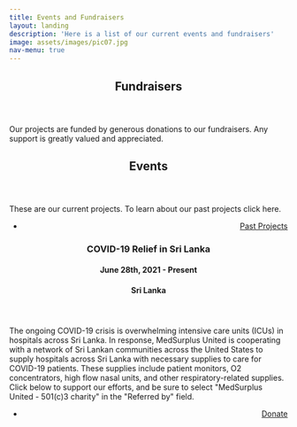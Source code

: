 ```yaml
---
title: Events and Fundraisers
layout: landing
description: 'Here is a list of our current events and fundraisers'
image: assets/images/pic07.jpg
nav-menu: true
---
```


<!-- Main -->
<div id="main">

<!-- One -->
<section id="one">
	<div class="inner">
		<header class="major">
			<h2>Fundraisers </h2>
		</header>
		<p>Our projects are funded by generous donations to our fundraisers. Any support is greatly valued and appreciated. </p>
	</div>
</section>
<!-- <section id="two" class="spotlights">
</section> -->
<section id="one">
	<div class="inner">
		<header class="major">
			<h2>Events</h2>
		</header>
		<p>These are our current projects. To learn about our past projects click here.</p>
		<ul class="actions">
		<li><a href="Past Projects.html" class="button" style="float: right;">Past Projects</a></li>
		</ul>
	</div>
</section>
<!-- Two -->
<section id="two" class="spotlights">
	<section>
		<div class="content">
			<div class="inner">
				<header class="major">
					<h3>COVID-19 Relief in Sri Lanka </h3>
					<h4>June 28th, 2021 - Present</h4>
					<h4>Sri Lanka</h4>
				</header>
				<p>The ongoing COVID-19 crisis is overwhelming intensive care units (ICUs) in hospitals across Sri Lanka. In response, MedSurplus United is cooperating with a network of Sri Lankan communities across the United States to supply hospitals across Sri Lanka with necessary supplies to care for COVID-19 patients. These supplies include patient monitors, O2 concentrators, high flow nasal units, and other respiratory-related supplies. Click below to support our efforts, and be sure to select "MedSurplus United - 501(c)3 charity" in the "Referred by" field.</p>
				<ul class="actions">
				<li><a href="https://www.gofundme.com/f/Sri-Lanka-Covid-Help-ICU-Oxygen" class="button" style="float: right;">Donate</a></li>
				</ul>
			</div>
		</div>
	</section>
</section>

</div>
